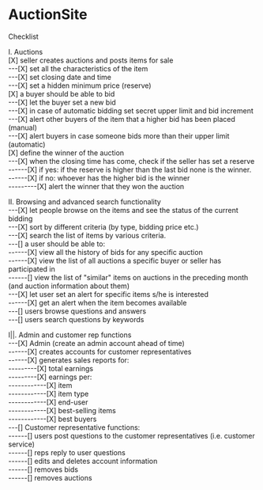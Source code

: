 # AuctionSite

Checklist

I. Auctions <br/>
 [X] seller creates auctions and posts items for sale <br/>
    ---[X] set all the characteristics of the item <br/>
    ---[X] set closing date and time <br/>
    ---[X] set a hidden minimum price (reserve) <br/>
 [X] a buyer should be able to bid <br/>
     ---[X] let the buyer set a new bid <br/>
     ---[X] in case of automatic bidding set secret upper limit and bid increment <br/>
     ---[X] alert other buyers of the item that a higher bid has been placed (manual) <br/>
     ---[X] alert buyers in case someone bids more than their upper limit (automatic) <br/>
 [X] define the winner of the auction <br/>
     ---[X] when the closing time has come, check if the seller has set a reserve <br/>
     ------[X] if yes: if the reserve is higher than the last bid none is the winner. <br/>
     ------[X] if no: whoever has the higher bid is the winner <br/>
     ---------[X] alert the winner that they won the auction <br/>
 
II. Browsing and advanced search functionality <br/>
    ---[X] let people browse on the items and see the status of the current bidding <br/>
    ---[X] sort by different criteria (by type, bidding price etc.) <br/>
    ---[X] search the list of items by various criteria. <br/>
    ---[] a user should be able to: <br/>
    ------[X] view all the history of bids for any specific auction <br/>
    ------[X] view the list of all auctions a specific buyer or seller has participated in <br/>
    ------[] view the list of "similar" items on auctions in the preceding month (and auction information about them) <br/>
    ---[X] let user set an alert for specific items s/he is interested <br/>
    ------[X] get an alert when the item becomes available <br/>
    ---[] users browse questions and answers <br/>
    ---[] users search questions by keywords <br/>
 
I||. Admin and customer rep functions <br/>
    ---[X] Admin (create an admin account ahead of time) <br/>
    ------[X] creates accounts for customer representatives <br/>
    ------[X] generates sales reports for: <br/>
    ---------[X] total earnings <br/>
    ---------[X] earnings per: <br/>
    ------------[X] item <br/>
    ------------[X] item type <br/>
    ------------[X] end-user <br/>
    ------------[X] best-selling items <br/> 
    ------------[X] best buyers <br/>
    ---[] Customer representative functions: <br/>
    ------[] users post questions to the customer representatives (i.e. customer service) <br/>
    ------[] reps reply to user questions <br/>
    ------[] edits and deletes account information <br/>
    ------[] removes bids <br/>
    ------[] removes auctions <br/>
